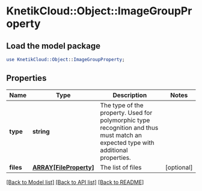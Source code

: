 # KnetikCloud::Object::ImageGroupProperty

## Load the model package
```perl
use KnetikCloud::Object::ImageGroupProperty;
```

## Properties
Name | Type | Description | Notes
------------ | ------------- | ------------- | -------------
**type** | **string** | The type of the property. Used for polymorphic type recognition and thus must match an expected type with additional properties. | 
**files** | [**ARRAY[FileProperty]**](FileProperty.md) | The list of files | [optional] 

[[Back to Model list]](../README.md#documentation-for-models) [[Back to API list]](../README.md#documentation-for-api-endpoints) [[Back to README]](../README.md)


